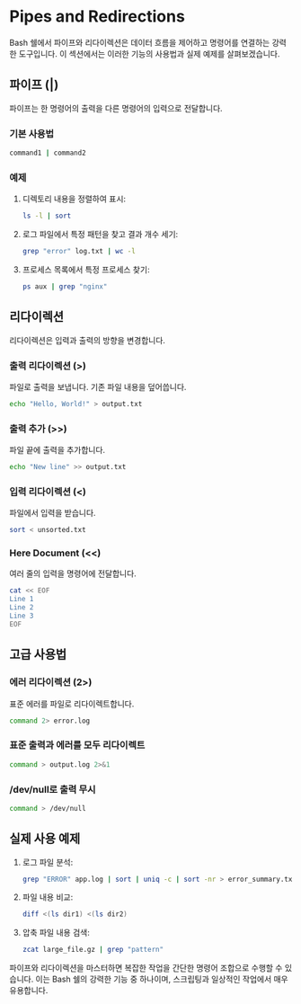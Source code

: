 # Pipes and Redirections

Bash 쉘에서 파이프와 리다이렉션은 데이터 흐름을 제어하고 명령어를 연결하는 강력한 도구입니다. 이 섹션에서는 이러한 기능의 사용법과 실제 예제를 살펴보겠습니다.

## 파이프 (|)

파이프는 한 명령어의 출력을 다른 명령어의 입력으로 전달합니다.

### 기본 사용법

```bash
command1 | command2
```

### 예제

1. 디렉토리 내용을 정렬하여 표시:
   ```bash
   ls -l | sort
   ```

2. 로그 파일에서 특정 패턴을 찾고 결과 개수 세기:
   ```bash
   grep "error" log.txt | wc -l
   ```

3. 프로세스 목록에서 특정 프로세스 찾기:
   ```bash
   ps aux | grep "nginx"
   ```

## 리다이렉션

리다이렉션은 입력과 출력의 방향을 변경합니다.

### 출력 리다이렉션 (>)

파일로 출력을 보냅니다. 기존 파일 내용을 덮어씁니다.

```bash
echo "Hello, World!" > output.txt
```

### 출력 추가 (>>)

파일 끝에 출력을 추가합니다.

```bash
echo "New line" >> output.txt
```

### 입력 리다이렉션 (<)

파일에서 입력을 받습니다.

```bash
sort < unsorted.txt
```

### Here Document (<<)

여러 줄의 입력을 명령어에 전달합니다.

```bash
cat << EOF
Line 1
Line 2
Line 3
EOF
```

## 고급 사용법

### 에러 리다이렉션 (2>)

표준 에러를 파일로 리다이렉트합니다.

```bash
command 2> error.log
```

### 표준 출력과 에러를 모두 리다이렉트

```bash
command > output.log 2>&1
```

### /dev/null로 출력 무시

```bash
command > /dev/null
```

## 실제 사용 예제

1. 로그 파일 분석:
   ```bash
   grep "ERROR" app.log | sort | uniq -c | sort -nr > error_summary.txt
   ```

2. 파일 내용 비교:
   ```bash
   diff <(ls dir1) <(ls dir2)
   ```

3. 압축 파일 내용 검색:
   ```bash
   zcat large_file.gz | grep "pattern"
   ```

파이프와 리다이렉션을 마스터하면 복잡한 작업을 간단한 명령어 조합으로 수행할 수 있습니다. 이는 Bash 쉘의 강력한 기능 중 하나이며, 스크립팅과 일상적인 작업에서 매우 유용합니다.